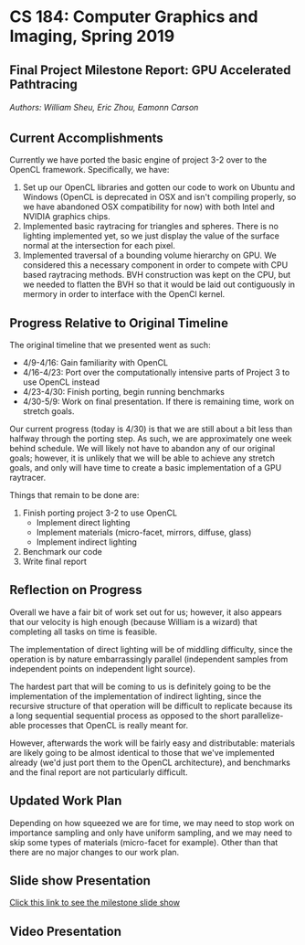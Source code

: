 # CS 184: Computer Graphics and Imaging, Spring 2019
## Final Project Milestone Report: GPU Accelerated Pathtracing
###### Authors: William Sheu, Eric Zhou, Eamonn Carson

## Current Accomplishments
Currently we have ported the basic engine of project 3-2 over to the OpenCL framework.
Specifically, we have:
1. Set up our OpenCL libraries and gotten our code to work on Ubuntu and Windows (OpenCL is deprecated in OSX and isn't compiling properly, so we have abandoned OSX compatibility for now) with both Intel and NVIDIA graphics chips.
2. Implemented basic raytracing for triangles and spheres. There is no lighting implemented yet, so we just display the value of the surface normal at the intersection for each pixel.
3. Implemented traversal of a bounding volume hierarchy on GPU. We considered this a necessary component in order to compete with CPU based raytracing methods. BVH construction was kept on the CPU, but we needed to flatten the BVH so that it would be laid out contiguously in mermory in order to interface with the OpenCl kernel.

## Progress Relative to Original Timeline
The original timeline that we presented went as such:
- 4/9-4/16: Gain familiarity with OpenCL
- 4/16-4/23: Port over the computationally intensive parts of Project 3 to use OpenCL instead
- 4/23-4/30: Finish porting, begin running benchmarks
- 4/30-5/9: Work on final presentation. If there is remaining time, work on stretch goals.

Our current progress (today is 4/30) is that we are still about a bit less than halfway through the porting step.
As such, we are approximately one week behind schedule.
We will likely not have to abandon any of our original goals; however, it is unlikely that we will be able to achieve any stretch goals, and only will have time to create a basic implementation of a GPU raytracer.

Things that remain to be done are:
1. Finish porting project 3-2 to use OpenCL
    - Implement direct lighting
    - Implement materials (micro-facet, mirrors, diffuse, glass)
    - Implement indirect lighting
2. Benchmark our code
3. Write final report

## Reflection on Progress
Overall we have a fair bit of work set out for us; however, it also appears that our velocity is high enough (because William is a wizard) that completing all tasks on time is feasible. 

The implementation of direct lighting will be of middling difficulty, since the operation is by nature embarrassingly parallel (independent samples from independent points on independent light source). 

The hardest part that will be coming to us is definitely going to be the implementation of the implementation of indirect lighting, since the recursive structure of that operation will be difficult to replicate because its a long sequential sequential process as opposed to the short parallelize-able processes that OpenCL is really meant for.

However, afterwards the work will be fairly easy and distributable: materials are likely going to be almost identical to those that we've implemented already (we'd just port them to the OpenCL architecture), and benchmarks and the final report are not particularly difficult.

## Updated Work Plan
Depending on how squeezed we are for time, we may need to stop work on importance sampling and only have uniform sampling, and we may need to skip some types of materials (micro-facet for example). Other than that there are no major changes to our work plan.

## Slide show Presentation
[Click this link to see the milestone slide show](https://docs.google.com/presentation/d/e/2PACX-1vSz2fW5cA52-eeCSBh4bAUiQwhRjFbWnK33cN2306zHP4m0o4lz3Jas4tF-UhsGEfcCku5vgNWJobxN/pub?start=false&loop=false&delayms=30000)

## Video Presentation
